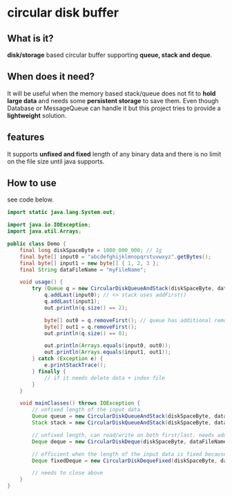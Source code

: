 # circular disk buffer

## What is it?
**disk/storage** based circular buffer supporting **queue, stack and deque**.


## When does it need?
It will be useful when the memory based stack/queue does not fit to **hold large data** and needs some **persistent storage** to save them. Even though Database or MessageQueue can handle it but this project tries to provide a **lightweight** solution.

## features
It supports **unfixed and fixed** length of any binary data and there is no limit on the file size until java supports.

## How to use
see code below.
```java
import static java.lang.System.out;

import java.io.IOException;
import java.util.Arrays;

public class Demo {
	final long diskSpaceByte = 1000_000_000; // 1g
	final byte[] input0 = "abcdefghijklmnopqrstuvwxyz".getBytes();
	final byte[] input1 = new byte[] { 1, 2, 3 };
	final String dataFileName = "myFileName";

	void usage() {
		try (Queue q = new CircularDiskQueueAndStack(diskSpaceByte, dataFileName)) {
			q.addLast(input0); // <> stack uses addFirst()
			q.addLast(input1);
			out.println(q.size() == 2);

			byte[] out0 = q.removeFirst(); // queue has additional removeLast()
			byte[] out1 = q.removeFirst();
			out.println(q.size() == 0);

			out.println(Arrays.equals(input0, out0));
			out.println(Arrays.equals(input1, out1));
		} catch (Exception e) {
			e.printStackTrace();
		} finally {
			// if it needs delete data + index file
		}
	}

	void mainClasses() throws IOException {
		// unfixed length of the input data.
		Queue queue = new CircularDiskQueueAndStack(diskSpaceByte, dataFileName);
		Stack stack = new CircularDiskQueueAndStack(diskSpaceByte, dataFileName);

		// unfixed length, can read/write on both first/last. needs additional duplicated header compared to stack/queue.
		Deque deque = new CircularDiskDeque(diskSpaceByte, dataFileName);

		// efficient when the length of the input data is fixed because no need to keep size header
		Deque fixedDeque = new CircularDiskDequeFixed(diskSpaceByte, dataFileName, 500); // bytes

		// needs to close above
	}
}

```


